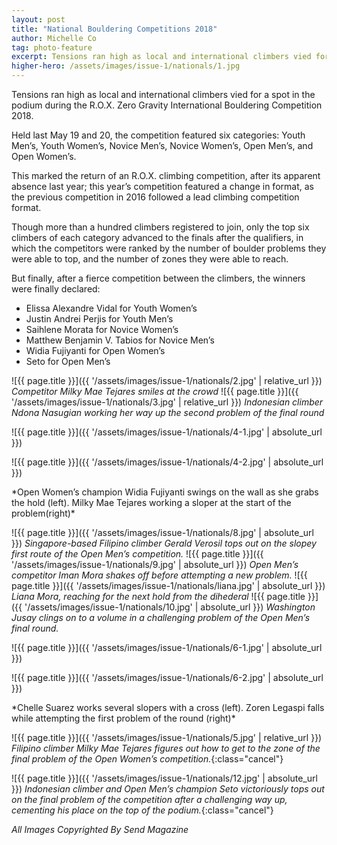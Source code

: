 ```yaml
---
layout: post
title: "National Bouldering Competitions 2018"
author: Michelle Co
tag: photo-feature
excerpt: Tensions ran high as local and international climbers vied for a spot in the podium during the R.O.X. Zero Gravity International Bouldering Competition 2018. 
higher-hero: /assets/images/issue-1/nationals/1.jpg
---
```


Tensions ran high as local and international climbers vied for a spot in the podium during the R.O.X. Zero Gravity International Bouldering Competition 2018. 

Held last May 19 and 20, the competition featured six categories: Youth Men’s, Youth Women’s, Novice Men’s, Novice Women’s, Open Men’s, and Open Women’s.

This marked the return of an R.O.X. climbing competition, after its apparent absence last year; this year’s competition featured a change in format, as the previous competition in 2016 followed a lead climbing competition format.

Though more than a hundred climbers registered to join, only the top six climbers of each category advanced to the finals after the qualifiers, in which the competitors were ranked by the number of boulder problems they were able to top, and the number of zones they were able to reach. 

But finally, after a fierce competition between the climbers, the winners were finally declared: 
- Elissa Alexandre Vidal for Youth Women’s
- Justin Andrei Perjis for Youth Men’s
- Saihlene Morata for Novice Women’s 
- Matthew Benjamin V. Tabios for Novice Men’s 
- Widia Fujiyanti for Open Women’s 
- Seto for Open Men’s

![{{ page.title }}]({{ '/assets/images/issue-1/nationals/2.jpg' | relative_url }})
*Competitor Milky Mae Tejares smiles at the crowd*
![{{ page.title }}]({{ '/assets/images/issue-1/nationals/3.jpg' | relative_url }})
*Indonesian climber Ndona Nasugian working her way up the second problem of the final round*

<div class="image-row 2" markdown="1">
![{{ page.title }}]({{ '/assets/images/issue-1/nationals/4-1.jpg' | absolute_url }})

![{{ page.title }}]({{ '/assets/images/issue-1/nationals/4-2.jpg' | absolute_url }})
</div>
*Open Women’s champion Widia Fujiyanti swings on the wall as she grabs the hold (left). Milky Mae Tejares working a sloper at the start of the problem(right)*

![{{ page.title }}]({{ '/assets/images/issue-1/nationals/8.jpg' | absolute_url }})
*Singapore-based Filipino climber Gerald Verosil tops out on the slopey first route of the Open Men’s competition.*
![{{ page.title }}]({{ '/assets/images/issue-1/nationals/9.jpg' | absolute_url }})
*Open Men’s competitor Iman Mora shakes off before attempting a new problem.*
![{{ page.title }}]({{ '/assets/images/issue-1/nationals/liana.jpg' | absolute_url }})
*Liana Mora, reaching for the next hold from the dihederal*
![{{ page.title }}]({{ '/assets/images/issue-1/nationals/10.jpg' | absolute_url }})
*Washington Jusay clings on to a volume in a challenging problem of the Open Men’s final round.*

<div class="image-row 2" markdown="1">
![{{ page.title }}]({{ '/assets/images/issue-1/nationals/6-1.jpg' | absolute_url }})

![{{ page.title }}]({{ '/assets/images/issue-1/nationals/6-2.jpg' | absolute_url }})
</div>
*Chelle Suarez works  several slopers with a cross (left). Zoren Legaspi falls while attempting the first problem of the round (right)*

![{{ page.title }}]({{ '/assets/images/issue-1/nationals/5.jpg' | relative_url }})
*Filipino climber Milky Mae Tejares figures out how to get to the zone of the final problem of the Open Women’s competition.*{:class="cancel"}

![{{ page.title }}]({{ '/assets/images/issue-1/nationals/12.jpg' | absolute_url }})
*Indonesian climber and Open Men’s champion Seto victoriously tops out on the final problem of the competition after a challenging way up, cementing his place on the top of the podium.*{:class="cancel"}

*All Images Copyrighted By Send Magazine*
